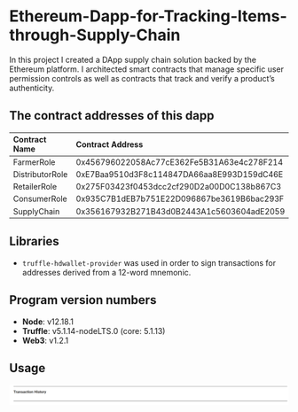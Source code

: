 # Ethereum-Dapp-for-Tracking-Items-through-Supply-Chain
In this project I created a DApp supply chain solution backed by the Ethereum platform. I architected smart contracts that manage specific user permission controls as well as contracts that track and verify a product’s authenticity. 

## The contract addresses of this dapp

| Contract Name | Contract Address|
|:--------------|:----------------|
|FarmerRole|0x456796022058Ac77cE362Fe5B31A63e4c278F214|
|DistributorRole|0xE7Baa9510d3F8c114847DA66aa8E993D159dC46E|
|RetailerRole|0x275F03423f0453dcc2cf290D2a00D0C138b867C3|
|ConsumerRole|0x935C7B1dEB7b751E22D096867be3619B6bac293F
|SupplyChain|0x356167932B271B43d0B2443A1c5603604adE2059|

## Libraries
* ```truffle-hdwallet-provider``` was used in order to sign transactions for addresses derived from a 12-word mnemonic.

## Program version numbers
* **Node**: v12.18.1
* **Truffle**: v5.1.14-nodeLTS.0 (core: 5.1.13)
* **Web3**: v1.2.1

## Usage

![](screenshots/Transaction_History.png)
